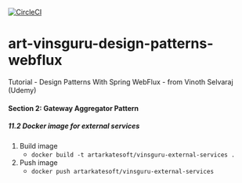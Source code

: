 [![CircleCI](https://circleci.com/gh/artshishkin/art-vinsguru-design-patterns-webflux.svg?style=svg)](https://circleci.com/gh/artshishkin/art-vinsguru-design-patterns-webflux)

# art-vinsguru-design-patterns-webflux

Tutorial - Design Patterns With Spring WebFlux - from Vinoth Selvaraj (Udemy)

#### Section 2: Gateway Aggregator Pattern

##### 11.2 Docker image for external services

1. Build image
    - `docker build -t artarkatesoft/vinsguru-external-services .`
2. Push image
    - `docker push artarkatesoft/vinsguru-external-services`
